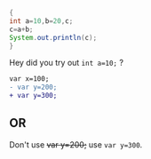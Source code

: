 ```java
{
int a=10,b=20,c;
c=a+b;
System.out.println(c);
}
```


Hey did you try out `int a=10;` ?



```diff
var x=100;
- var y=200;
+ var y=300;
```

## OR

Don't use ~~var y=200;~~ use `var y=300`.</br>
